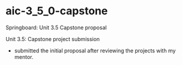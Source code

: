 # aic-3_5_0-capstone
Springboard: Unit 3.5 Capstone proposal

Unit 3.5: Capstone project submission
- submitted the initial proposal after reviewing the projects with my mentor.

